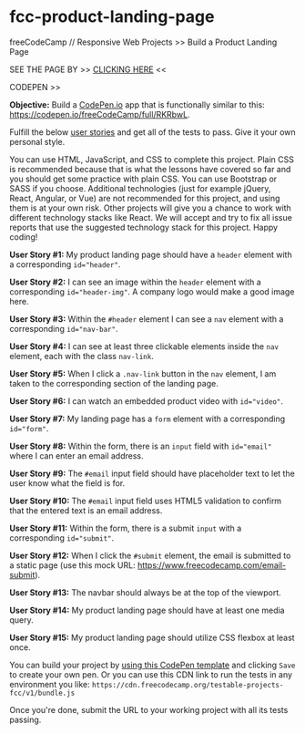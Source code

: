 # fcc-product-landing-page
freeCodeCamp // Responsive Web Projects >> Build a Product Landing Page

SEE THE PAGE BY >> <a href="https://rnddave.github.io/fcc-product-landing-page/">CLICKING HERE</a> <<

CODEPEN >> 

<section id="description">
<p><strong>Objective:</strong> Build a <a href="https://codepen.io">CodePen.io</a> app that is functionally similar to this: <a href="https://codepen.io/freeCodeCamp/full/RKRbwL">https://codepen.io/freeCodeCamp/full/RKRbwL</a>.</p>
<p>Fulfill the below <a href="https://en.wikipedia.org/wiki/User_story">user stories</a> and get all of the tests to pass. Give it your own personal style.</p>
<p>You can use HTML, JavaScript, and CSS to complete this project. Plain CSS is recommended because that is what the lessons have covered so far and you should get some practice with plain CSS. You can use Bootstrap or SASS if you choose. Additional technologies (just for example jQuery, React, Angular, or Vue) are not recommended for this project, and using them is at your own risk. Other projects will give you a chance to work with different technology stacks like React. We will accept and try to fix all issue reports that use the suggested technology stack for this project. Happy coding!</p>
<p><strong>User Story #1:</strong> My product landing page should have a <code>header</code> element with a corresponding <code>id="header"</code>.</p>
<p><strong>User Story #2:</strong> I can see an image within the <code>header</code> element with a corresponding <code>id="header-img"</code>. A company logo would make a good image here.</p>
<p><strong>User Story #3:</strong> Within the <code>#header</code> element I can see a <code>nav</code> element with a corresponding <code>id="nav-bar"</code>.</p>
<p><strong>User Story #4:</strong> I can see at least three clickable elements inside the <code>nav</code> element, each with the class <code>nav-link</code>.</p>
<p><strong>User Story #5:</strong> When I click a <code>.nav-link</code> button in the <code>nav</code> element, I am taken to the corresponding section of the landing page.</p>
<p><strong>User Story #6:</strong> I can watch an embedded product video with <code>id="video"</code>.</p>
<p><strong>User Story #7:</strong> My landing page has a <code>form</code> element with a corresponding <code>id="form"</code>.</p>
<p><strong>User Story #8:</strong> Within the form, there is an <code>input</code> field with <code>id="email"</code> where I can enter an email address.</p>
<p><strong>User Story #9:</strong> The <code>#email</code> input field should have placeholder text to let the user know what the field is for.</p>
<p><strong>User Story #10:</strong> The <code>#email</code> input field uses HTML5 validation to confirm that the entered text is an email address.</p>
<p><strong>User Story #11:</strong> Within the form, there is a submit <code>input</code> with a corresponding <code>id="submit"</code>.</p>
<p><strong>User Story #12:</strong> When I click the <code>#submit</code> element, the email is submitted to a static page (use this mock URL: <a href="https://www.freecodecamp.com/email-submit">https://www.freecodecamp.com/email-submit</a>).</p>
<p><strong>User Story #13:</strong> The navbar should always be at the top of the viewport.</p>
<p><strong>User Story #14:</strong> My product landing page should have at least one media query.</p>
<p><strong>User Story #15:</strong> My product landing page should utilize CSS flexbox at least once.</p>
<p>You can build your project by <a href="https://codepen.io/pen?template=MJjpwO" target="_blank" rel="nofollow">using this CodePen template</a> and clicking <code>Save</code> to create your own pen. Or you can use this CDN link to run the tests in any environment you like: <code>https://cdn.freecodecamp.org/testable-projects-fcc/v1/bundle.js</code></p>
<p>Once you're done, submit the URL to your working project with all its tests passing.</p>

</section>

